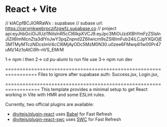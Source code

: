 # React + Vite

// klACpfBCJIORRaWx : supabase
// subase url: https://cervmkwebrpczjfzgwfz.supabase.co
// project api:eyJhbGciOiJIUzI1NiIsInR5cCI6IkpXVCJ9.eyJpc3MiOiJzdXBhYmFzZSIsInJlZiI6ImNlcnZta3dlYnJwY3pqZnpnd2Z6Iiwicm9sZSI6ImFub24iLCJpYXQiOjE3MTMyMTczNDcsImV4cCI6MjAyODc5MzM0N30.u0zee6FMwq4I1w00Pr47uMz14z1oAtCi9h-nVS_EMrM
 

1-> npm i
then
2-> cd pu-alumi
to run file use
3-> npm run dev


=================================================================
Files to ignore after supabase auth:
Success.jsx, Login.jsx, 

==================================================================
This template provides a minimal setup to get React working in Vite with HMR and some ESLint rules.

Currently, two official plugins are available:

- [@vitejs/plugin-react](https://github.com/vitejs/vite-plugin-react/blob/main/packages/plugin-react/README.md) uses [Babel](https://babeljs.io/) for Fast Refresh
- [@vitejs/plugin-react-swc](https://github.com/vitejs/vite-plugin-react-swc) uses [SWC](https://swc.rs/) for Fast Refresh
